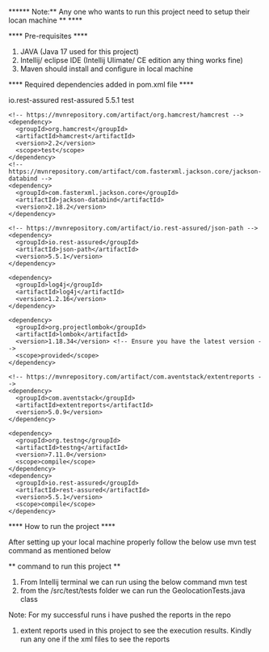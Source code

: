 ****** Note:** Any one who wants to run this project need to setup their locan machine ** ****

**** Pre-requisites ****

1. JAVA (Java 17 used for this project)
2. Intellij/ eclipse IDE (Intellij Ulimate/ CE edition any thing works fine)
3. Maven should install and configure in local machine

**** Required dependencies added in pom.xml file ****

<dependencies>
    <!-- https://mvnrepository.com/artifact/io.rest-assured/rest-assured -->
    <dependency>
      <groupId>io.rest-assured</groupId>
      <artifactId>rest-assured</artifactId>
      <version>5.5.1</version>
      <scope>test</scope>
    </dependency>

    <!-- https://mvnrepository.com/artifact/org.hamcrest/hamcrest -->
    <dependency>
      <groupId>org.hamcrest</groupId>
      <artifactId>hamcrest</artifactId>
      <version>2.2</version>
      <scope>test</scope>
    </dependency>
    <!-- https://mvnrepository.com/artifact/com.fasterxml.jackson.core/jackson-databind -->
    <dependency>
      <groupId>com.fasterxml.jackson.core</groupId>
      <artifactId>jackson-databind</artifactId>
      <version>2.18.2</version>
    </dependency>

    <!-- https://mvnrepository.com/artifact/io.rest-assured/json-path -->
    <dependency>
      <groupId>io.rest-assured</groupId>
      <artifactId>json-path</artifactId>
      <version>5.5.1</version>
    </dependency>

    <dependency>
      <groupId>log4j</groupId>
      <artifactId>log4j</artifactId>
      <version>1.2.16</version>
    </dependency>

    <dependency>
      <groupId>org.projectlombok</groupId>
      <artifactId>lombok</artifactId>
      <version>1.18.34</version> <!-- Ensure you have the latest version -->
      <scope>provided</scope>
    </dependency>

    <!-- https://mvnrepository.com/artifact/com.aventstack/extentreports -->
    <dependency>
      <groupId>com.aventstack</groupId>
      <artifactId>extentreports</artifactId>
      <version>5.0.9</version>
    </dependency>

    <dependency>
      <groupId>org.testng</groupId>
      <artifactId>testng</artifactId>
      <version>7.11.0</version>
      <scope>compile</scope>
    </dependency>
    <dependency>
      <groupId>io.rest-assured</groupId>
      <artifactId>rest-assured</artifactId>
      <version>5.5.1</version>
      <scope>compile</scope>
    </dependency>

  </dependencies>


****  How to run the project ****

After setting up your local machine properly follow the below use mvn test command as mentioned below 

** command to run this project **
1. From Intellij terminal we can run using the below command
      mvn test
2. from the /src/test/tests folder we can run the GeolocationTests.java class


Note: For my successful runs i have pushed the reports in the repo
1. extent reports used in this project to see the execution results. Kindly run any one if the xml files to see the reports



   
   







   
